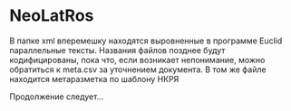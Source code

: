 # NeoLatRos

В папке xml вперемешку находятся выровненные в программе Euclid параллельные тексты. Названия файлов позднее будут кодифицированы, пока что, если возникает непонимание, можно обратиться к meta.csv за уточнением документа. В том же файле находится метаразметка по шаблону НКРЯ

Продолжение следует...
